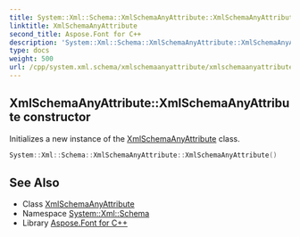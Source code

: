 ```yaml
---
title: System::Xml::Schema::XmlSchemaAnyAttribute::XmlSchemaAnyAttribute constructor
linktitle: XmlSchemaAnyAttribute
second_title: Aspose.Font for C++
description: 'System::Xml::Schema::XmlSchemaAnyAttribute::XmlSchemaAnyAttribute constructor. Initializes a new instance of the XmlSchemaAnyAttribute class in C++.'
type: docs
weight: 500
url: /cpp/system.xml.schema/xmlschemaanyattribute/xmlschemaanyattribute/
---
```

## XmlSchemaAnyAttribute::XmlSchemaAnyAttribute constructor


Initializes a new instance of the [XmlSchemaAnyAttribute](../) class.

```cpp
System::Xml::Schema::XmlSchemaAnyAttribute::XmlSchemaAnyAttribute()
```

## See Also

* Class [XmlSchemaAnyAttribute](../)
* Namespace [System::Xml::Schema](../../)
* Library [Aspose.Font for C++](../../../)
